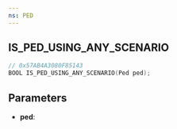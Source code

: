 ```yaml
---
ns: PED
---
```

## IS_PED_USING_ANY_SCENARIO

```c
// 0x57AB4A3080F85143
BOOL IS_PED_USING_ANY_SCENARIO(Ped ped);
```

## Parameters
* **ped**:
